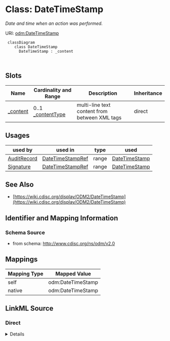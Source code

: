 # Class: DateTimeStamp


_Date and time when an action was performed._





URI: [odm:DateTimeStamp](http://www.cdisc.org/ns/odm/v2.0/DateTimeStamp)



```mermaid
 classDiagram
    class DateTimeStamp
      DateTimeStamp : _content
        
      
```




<!-- no inheritance hierarchy -->


## Slots

| Name | Cardinality and Range | Description | Inheritance |
| ---  | --- | --- | --- |
| [_content](_content.md) | 0..1 <br/> [_contentType](_contentType.md) | multi-line text content from between XML tags | direct |





## Usages

| used by | used in | type | used |
| ---  | --- | --- | --- |
| [AuditRecord](AuditRecord.md) | [DateTimeStampRef](DateTimeStampRef.md) | range | [DateTimeStamp](DateTimeStamp.md) |
| [Signature](Signature.md) | [DateTimeStampRef](DateTimeStampRef.md) | range | [DateTimeStamp](DateTimeStamp.md) |






## See Also

* [https://wiki.cdisc.org/display/ODM2/DateTimeStamp](https://wiki.cdisc.org/display/ODM2/DateTimeStamp)

## Identifier and Mapping Information







### Schema Source


* from schema: http://www.cdisc.org/ns/odm/v2.0





## Mappings

| Mapping Type | Mapped Value |
| ---  | ---  |
| self | odm:DateTimeStamp |
| native | odm:DateTimeStamp |





## LinkML Source

<!-- TODO: investigate https://stackoverflow.com/questions/37606292/how-to-create-tabbed-code-blocks-in-mkdocs-or-sphinx -->

### Direct

<details>
```yaml
name: DateTimeStamp
description: Date and time when an action was performed.
from_schema: http://www.cdisc.org/ns/odm/v2.0
see_also:
- https://wiki.cdisc.org/display/ODM2/DateTimeStamp
slots:
- _content
slot_usage:
  range:
    name: range
    id_prefixes:
    - datetime
class_uri: odm:DateTimeStamp

```
</details>

### Induced

<details>
```yaml
name: DateTimeStamp
description: Date and time when an action was performed.
from_schema: http://www.cdisc.org/ns/odm/v2.0
see_also:
- https://wiki.cdisc.org/display/ODM2/DateTimeStamp
slot_usage:
  range:
    name: range
    id_prefixes:
    - datetime
attributes:
  name: _content
  description: multi-line text content from between XML tags
  from_schema: http://www.cdisc.org/ns/odm/v2.0
  rank: 1000
  alias: _content
  owner: DateTimeStamp
  domain_of:
  - TranslatedText
  - Title
  - CheckValue
  - Code
  - WorkflowEnd
  - UserName
  - Prefix
  - Suffix
  - FullName
  - GivenName
  - FamilyName
  - StreetName
  - HouseNumber
  - City
  - StateProv
  - Country
  - PostalCode
  - OtherText
  - Meaning
  - LegalReason
  - DateTimeStamp
  - ReasonForChange
  - SourceID
  - FlagValue
  - FlagType
  - Value
  range: _contentType
  inlined: true
class_uri: odm:DateTimeStamp

```
</details>